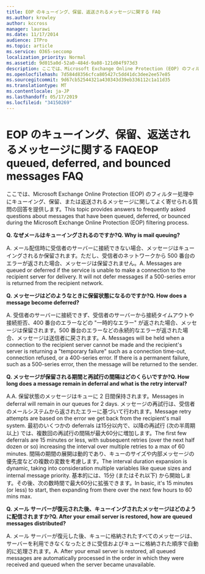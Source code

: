 ```yaml
---
title: EOP のキューイング、保留、返送されるメッセージに関する FAQ
ms.author: krowley
author: kccross
manager: laurawi
ms.date: 11/17/2014
audience: ITPro
ms.topic: article
ms.service: O365-seccomp
localization_priority: Normal
ms.assetid: 9d015a0d-52a0-484d-9a08-121d04f973d3
description: ここでは、Microsoft Exchange Online Protection (EOP) のフィルター処理中にキューイング、保留、または返送されるメッセージに関してよく寄せられる質問の回答を提供します。
ms.openlocfilehash: 7d584d8356cfca805427c5dd41dc3dee2ee57e85
ms.sourcegitcommit: 9d67cb52544321a430343d39eb336112c1a11d35
ms.translationtype: MT
ms.contentlocale: ja-JP
ms.lasthandoff: 05/17/2019
ms.locfileid: "34150269"
---
```

# <a name="eop-queued-deferred-and-bounced-messages-faq"></a><span data-ttu-id="eb00f-103">EOP のキューイング、保留、返送されるメッセージに関する FAQ</span><span class="sxs-lookup"><span data-stu-id="eb00f-103">EOP queued, deferred, and bounced messages FAQ</span></span>

<span data-ttu-id="eb00f-104">ここでは、Microsoft Exchange Online Protection (EOP) のフィルター処理中にキューイング、保留、または返送されるメッセージに関してよく寄せられる質問の回答を提供します。</span><span class="sxs-lookup"><span data-stu-id="eb00f-104">This topic provides answers to frequently asked questions about messages that have been queued, deferred, or bounced during the Microsoft Exchange Online Protection (EOP) filtering process.</span></span>
  
 <span data-ttu-id="eb00f-105">**Q. なぜメールはキューイングされるのですか?**</span><span class="sxs-lookup"><span data-stu-id="eb00f-105">**Q. Why is mail queuing?**</span></span>
  
<span data-ttu-id="eb00f-p101">A. メール配信時に受信者のサーバーに接続できない場合、メッセージはキューイングされるか保留されます。ただし、受信者のネットワークから 500 番台のエラーが返された場合、メッセージは保留されません。</span><span class="sxs-lookup"><span data-stu-id="eb00f-p101">A. Messages are queued or deferred if the service is unable to make a connection to the recipient server for delivery. It will not defer messages if a 500-series error is returned from the recipient network.</span></span>
  
 <span data-ttu-id="eb00f-109">**Q. メッセージはどのようなときに保留状態になるのですか?**</span><span class="sxs-lookup"><span data-stu-id="eb00f-109">**Q. How does a message become deferred?**</span></span>
  
<span data-ttu-id="eb00f-p102">A. 受信者のサーバーに接続できず、受信者のサーバーから接続タイムアウトや接続拒否、400 番台のエラーなどの "一時的なエラー" が返された場合、メッセージは保留されます。500 番台のエラーなどの永続的なエラーが返された場合、メッセージは送信者に戻されます。</span><span class="sxs-lookup"><span data-stu-id="eb00f-p102">A. Messages will be held when a connection to the recipient server cannot be made and the recipient's server is returning a "temporary failure" such as a connection time-out, connection refused, or a 400-series error. If there is a permanent failure, such as a 500-series error, then the message will be returned to the sender.</span></span>
  
 <span data-ttu-id="eb00f-113">**Q. メッセージが保留される期間と再試行の間隔はどのくらいですか?**</span><span class="sxs-lookup"><span data-stu-id="eb00f-113">**Q. How long does a message remain in deferral and what is the retry interval?**</span></span>
  
<span data-ttu-id="eb00f-114">A.</span><span class="sxs-lookup"><span data-stu-id="eb00f-114">A.</span></span> <span data-ttu-id="eb00f-115">保留状態のメッセージはキューに 2 日間保持されます。</span><span class="sxs-lookup"><span data-stu-id="eb00f-115">Messages in deferral will remain in our queues for 2 days.</span></span> <span data-ttu-id="eb00f-116">メッセージの再試行は、受信者のメールシステムから返されたエラーに基づいて行われます。</span><span class="sxs-lookup"><span data-stu-id="eb00f-116">Message retry attempts are based on the error we get back from the recipient's mail system.</span></span> <span data-ttu-id="eb00f-117">最初のいくつかの deferrals は15分以内で、以降の再試行 (次の半周期以上) では、複数回の再試行の間隔が最大60分に増加します。</span><span class="sxs-lookup"><span data-stu-id="eb00f-117">The first few deferrals are 15 minutes or less, with subsequent retries (over the next half dozen or so) increasing the interval over multiple retries to a max of 60 minutes.</span></span> <span data-ttu-id="eb00f-118">間隔の期間の展開は動的であり、キューのサイズや内部メッセージの優先度などの複数の変数を考慮します。</span><span class="sxs-lookup"><span data-stu-id="eb00f-118">The interval duration expansion is dynamic, taking into consideration multiple variables like queue sizes and internal message priority.</span></span> <span data-ttu-id="eb00f-119">基本的には、15分 (またはそれ以下) から開始します。その後、次の数時間で最大60分に拡張できます。</span><span class="sxs-lookup"><span data-stu-id="eb00f-119">In basic, it's 15 minutes (or less) to start, then expanding from there over the next few hours to 60 mins max.</span></span>
  
 <span data-ttu-id="eb00f-120">**Q. メール サーバーが復元された後、キューイングされたメッセージはどのように配信されますか?**</span><span class="sxs-lookup"><span data-stu-id="eb00f-120">**Q. After your email server is restored, how are queued messages distributed?**</span></span>
  
<span data-ttu-id="eb00f-p104">A. メール サーバーが復元した後、キューに格納されたすべてのメッセージは、サーバーを利用できなくなったときに受信およびキューに格納された順序で自動的に処理されます。</span><span class="sxs-lookup"><span data-stu-id="eb00f-p104">A. After your email server is restored, all queued messages are automatically processed in the order in which they were received and queued when the server became unavailable.</span></span> 
  

